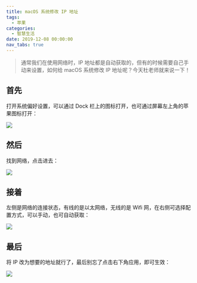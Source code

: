 ```yaml
---
title: macOS 系统修改 IP 地址
tags:
  - 苹果
categories:
  - 智慧生活
date: 2019-12-08 00:00:00
nav_tabs: true
---
```


> 通常我们在使用网络时，IP 地址都是自动获取的，但有的时候需要自己手动来设置，如何给 macOS 系统修改 IP 地址呢？今天杜老师就来说一下！

<!-- more -->

## 首先

打开系统偏好设置，可以通过 Dock 栏上的图标打开，也可通过屏幕左上角的苹果图标打开：

![](https://cdn.dusays.com/2019/12/152-1.jpg)

## 然后

找到网络，点击进去：

![](https://cdn.dusays.com/2019/12/152-2.jpg)

## 接着

左侧是网络的连接状态，有线的是以太网络，无线的是 Wifi 网，在右侧可选择配置方式，可以手动，也可自动获取：

![](https://cdn.dusays.com/2019/12/152-3.jpg)

## 最后

将 IP 改为想要的地址就行了，最后别忘了点击右下角应用，即可生效：

![](https://cdn.dusays.com/2019/12/152-4.jpg)
